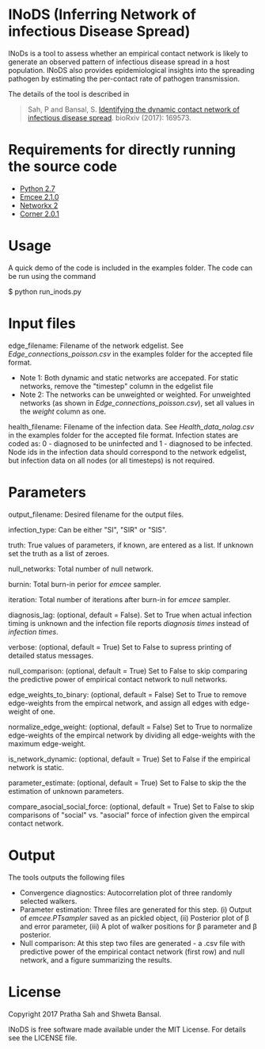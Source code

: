 INoDS (Inferring Network of infectious Disease Spread) 
================================================

INoDs is a tool to assess whether an empirical contact network is likely to generate an observed pattern of infectious disease spread in a host population. INoDS also provides epidemiological insights into the spreading pathogen by estimating the per-contact rate of pathogen transmission.

The details of the tool is described in

> Sah, P and Bansal, S. [Identifying the dynamic contact network of infectious disease spread](https://www.biorxiv.org/content/early/2017/07/28/169573). 
> bioRxiv (2017): 169573.


Requirements for directly running the source code
================================================
* [Python 2.7](http://python.org/)
* [Emcee 2.1.0](http://dfm.io/emcee/current/)
* [Networkx 2](https://networkx.github.io/)
* [Corner 2.0.1](https://pypi.python.org/pypi/corner/)


Usage
================================

A quick demo of the code is included in the examples folder. The code can be run using the command

$ python run_inods.py


Input files
================================
edge_filename: Filename of the network edgelist. See *Edge_connections_poisson.csv* in the examples folder for the accepted file format. 
* Note 1: Both dynamic and static networks are accepated. For static networks, remove the "timestep" column in the edgelist file
* Note 2: The networks can be unweighted or weighted. For unweighted networks (as shown in *Edge_connections_poisson.csv*), set all values in the *weight* column as one.


health_filename: Filename of the infection data. See *Health_data_nolag.csv* in the examples folder for the accepted file format. Infection states are coded as: 0 - diagnosed to be uninfected and 1 - diagnosed to be infected. Node ids in the infection data should correspond to the network edgelist, but infection data on all nodes (or all timesteps) is not required.

Parameters
===================================
output_filename: Desired filename for the output files.


infection_type: Can be either "SI", "SIR" or "SIS".


truth: True values of parameters, if known, are entered as a list. If unknown set the truth as a list of zeroes.


null_networks: Total number of null network. 


burnin: Total burn-in perior for *emcee* sampler. 


iteration: Total number of iterations after burn-in for *emcee* sampler. 


diagnosis_lag: (optional, default = False). Set to True when actual infection timing is unknown and the infection file reports *diagnosis times* instead of *infection times*.  


verbose: (optional, default = True) Set to False to supress printing of detailed status messages. 


null_comparison: (optional, default = True) Set to False to skip comparing the predictive power of empirical contact network to null networks.  


edge_weights_to_binary: (optional, default = False) Set to True to remove edge-weights from the empircal network, and assign all edges with edge-weight of one.


normalize_edge_weight: (optional, default = False) Set to True to normalize edge-weights of the empircal network by dividing all edge-weights with the maximum edge-weight.


is_network_dynamic: (optional, default = True) Set to False if the empirical network is static.


parameter_estimate: (optional, default = True) Set to False to skip the the estimation of unknown parameters.


compare_asocial_social_force: (optional, default = True) Set to False to skip comparisons of "social" vs. "asocial" force of infection given the empircal contact network.


Output
================================

The tools outputs the following files

* Convergence diagnostics: Autocorrelation plot of three randomly selected walkers.
* Parameter estimation: Three files are generated for this step. (i) Output of *emcee.PTsampler* saved as an pickled object, (ii) Posterior plot of &beta; and error parameter, (iii) A plot of walker positions for &beta; parameter and &beta; posterior.
* Null comparison: At this step two files are generated - a .csv file with predictive power of the empirical contact network (first row) and null network, and a figure summarizing the results.


License
================================

Copyright 2017 Pratha Sah and Shweta Bansal.

INoDS is free software made available under the MIT License. For details see the LICENSE file.
